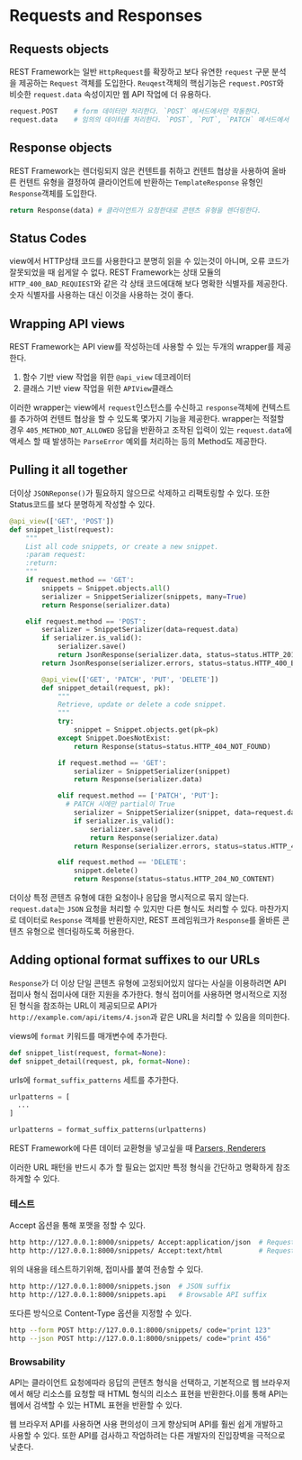 # Requests and Responses

## Requests objects

REST Framework는 일반 `HttpRequest`를 확장하고 보다 유연한 `request` 구문 분석을 제공하는 `Request` 객체를 도입한다. `Reuqest`객체의 핵심기능은 `request.POST`와 비슷한 `request.data` 속성이지만 웹 API 작업에 더 유용하다.

```python
request.POST    # form 데이터만 처리한다. `POST` 메서드에서만 작동한다.
request.data    # 임의의 데이터를 처리한다. `POST`, `PUT`, `PATCH` 메서드에서 작동한다.
```

## Response objects

REST Framework는 렌더링되지 않은 컨텐트를 취하고 컨텐트 협상을 사용하여 올바른 컨텐트 유형을 결정하여 클라이언트에 반환하는 `TemplateResponse` 유형인 `Response`객체를 도입한다.
```python
return Response(data) # 클라이언트가 요청한대로 콘텐츠 유형을 렌더링한다.
```

## Status Codes

view에서 HTTP상태 코드를 사용한다고 분명히 읽을 수 있는것이 아니며, 오류 코드가 잘못되었을 때 쉽게알 수 없다. REST Framework는 상태 모듈의 `HTTP_400_BAD_REQUIEST`와 같은 각 상태 코드에대해 보다 명확한 식별자를 제공한다. 숫자 식별자를 사용하는 대신 이것을 사용하는 것이 좋다.


## Wrapping API views

REST Framework는 API view를 작성하는데 사용할 수 있는 두개의 wrapper를 제공한다.

1. 함수 기반 view 작업을 위한 `@api_view` 데코레이터
2. 클래스 기반 view 작업을 위한 `APIView`클래스

이러한 wrapper는 view에서 `request`인스턴스를 수신하고 `response`객체에 컨텍스트를 추가하여 컨텐트 협상을 할 수 있도록 몇가지 기능을 제공한다. wrapper는 적절할 경우 `405_METHOD_NOT_ALLOWED` 응답을 반환하고 조작된 입력이 있는 `request.data`에 액세스 할 때 발생하는 `ParseError` 예외를 처리하는 등의 Method도 제공한다.

## Pulling it all together

더이상 `JSONReponse()`가 필요하지 않으므로 삭제하고 리팩토링할 수 있다.
또한 Status코드를 보다 분명하게 작성할 수 있다.

```python
@api_view(['GET', 'POST'])
def snippet_list(request):
    """
    List all code snippets, or create a new snippet.
    :param request:
    :return:
    """
    if request.method == 'GET':
        snippets = Snippet.objects.all()
        serializer = SnippetSerializer(snippets, many=True)
        return Response(serializer.data)

    elif request.method == 'POST':
        serializer = SnippetSerializer(data=request.data)
        if serializer.is_valid():
            serializer.save()
            return JsonResponse(serializer.data, status=status.HTTP_201_CREATED)
        return JsonResponse(serializer.errors, status=status.HTTP_400_BAD_REQUEST)

        @api_view(['GET', 'PATCH', 'PUT', 'DELETE'])
        def snippet_detail(request, pk):
            """
            Retrieve, update or delete a code snippet.
            """
            try:
                snippet = Snippet.objects.get(pk=pk)
            except Snippet.DoesNotExist:
                return Response(status=status.HTTP_404_NOT_FOUND)

            if request.method == 'GET':
                serializer = SnippetSerializer(snippet)
                return Response(serializer.data)

            elif request.method == ['PATCH', 'PUT']:
              # PATCH 시에만 partial이 True
                serializer = SnippetSerializer(snippet, data=request.data partial=(request.method == 'PATCH'))
                if serializer.is_valid():
                    serializer.save()
                    return Response(serializer.data)
                return Response(serializer.errors, status=status.HTTP_400_BAD_REQUEST)

            elif request.method == 'DELETE':
                snippet.delete()
                return Response(status=status.HTTP_204_NO_CONTENT)
```

더이상 특정 콘텐츠 유형에 대한 요청이나 응답을 명시적으로 묶지 않는다.
`request.data`는 `JSON` 요청을 처리할 수 있지만 다른 형식도 처리할 수 있다.
마찬가지로 데이터로 `Response` 객체를 반환하지만, REST 프레임워크가 `Response`를 올바른 콘텐츠 유형으로 렌더링하도록 허용한다.

## Adding optional format suffixes to our URLs

`Response`가 더 이상 단일 콘텐츠 유형에 고정되어있지 않다는 사실을 이용하려면 API 접미사 형식 접미사에 대한 지원을 추가한다. 형식 접미어를 사용하면 명시적으로 지정된 형식을 참조하는 URL이 제공되므로 API가 `http://example.com/api/items/4.json`과 같은 URL을 처리할 수 있음을 의미한다.

views에 `format` 키워드를 매개변수에 추가한다.
```python
def snippet_list(request, format=None):
def snippet_detail(request, pk, format=None):
```

urls에 `format_suffix_patterns` 세트를 추가한다.
```python
urlpatterns = [
  ...
]

urlpatterns = format_suffix_patterns(urlpatterns)
```

REST Framework에 다른 데이터 교환형을 넣고싶을 때
[Parsers, Renderers](https://www.google.co.kr/search?q=djangorestframework+yaml&oq=djangorestframework+yaml&aqs=chrome..69i57j0.5728j0j7&sourceid=chrome&ie=UTF-8)


이러한 URL 패턴을 반드시 추가 할 필요는 없지만 특정 형식을 간단하고 명확하게 참조하게할 수 있다.

### 테스트

Accept 옵션을 통해 포맷을 정할 수 있다.

```bash
http http://127.0.0.1:8000/snippets/ Accept:application/json  # Request JSON
http http://127.0.0.1:8000/snippets/ Accept:text/html         # Request HTML
```

위의 내용을 테스트하기위해, 접미사를 붙여 전송할 수 있다.
```bash
http http://127.0.0.1:8000/snippets.json  # JSON suffix
http http://127.0.0.1:8000/snippets.api   # Browsable API suffix
```

또다른 방식으로 Content-Type 옵션을 지정할 수 있다.

```bash
http --form POST http://127.0.0.1:8000/snippets/ code="print 123"
http --json POST http://127.0.0.1:8000/snippets/ code="print 456"
```

### Browsability

API는 클라이언트 요청에따라 응답의 콘텐츠 형식을 선택하고, 기본적으로 웹 브라우저에서 해당 리소스를 요청할 때 HTML 형식의 리소스 표현을 반환한다.이를 통해 API는 웹에서 검색할 수 있는 HTML 표현을 반환할 수 있다.

웹 브라우저 API를 사용하면 사용 편의성이 크게 향상되며 API를 훨씬 쉽게 개발하고 사용할 수 있다. 또한 API를 검사하고 작업하려는 다른 개발자의 진입장벽을 극적으로 낮춘다.
